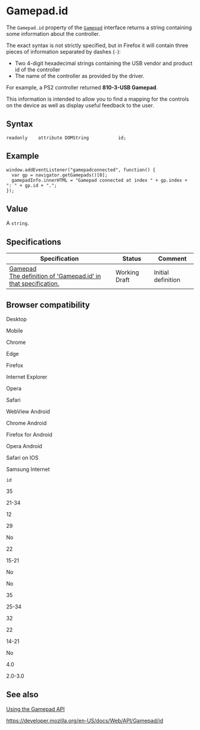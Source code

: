 Gamepad.id
==========

The `Gamepad.id` property of the [`Gamepad`](../gamepad) interface returns a string containing some information about the controller.

The exact syntax is not strictly specified, but in Firefox it will contain three pieces of information separated by dashes (`-`):

-   Two 4-digit hexadecimal strings containing the USB vendor and product id of the controller
-   The name of the controller as provided by the driver.

For example, a PS2 controller returned **810-3-USB Gamepad**.

This information is intended to allow you to find a mapping for the controls on the device as well as display useful feedback to the user.

Syntax
------

    readonly    attribute DOMString           id;

Example
-------

    window.addEventListener("gamepadconnected", function() {
      var gp = navigator.getGamepads()[0];
      gamepadInfo.innerHTML = "Gamepad connected at index " + gp.index + ": " + gp.id + ".";
    });

Value
-----

A <span class="page-not-created">`string`</span>.

Specifications
--------------

<table><thead><tr class="header"><th>Specification</th><th>Status</th><th>Comment</th></tr></thead><tbody><tr class="odd"><td><a href="https://w3c.github.io/gamepad/#dom-gamepad-id">Gamepad<br />
<span class="small">The definition of 'Gamepad.id' in that specification.</span></a></td><td><span class="spec-wd">Working Draft</span></td><td>Initial definition</td></tr></tbody></table>

Browser compatibility
---------------------

Desktop

Mobile

Chrome

Edge

Firefox

Internet Explorer

Opera

Safari

WebView Android

Chrome Android

Firefox for Android

Opera Android

Safari on IOS

Samsung Internet

`id`

35

21-34

12

29

No

22

15-21

No

No

35

25-34

32

22

14-21

No

4.0

2.0-3.0

See also
--------

[Using the Gamepad API](../gamepad_api/using_the_gamepad_api)

<a href="https://developer.mozilla.org/en-US/docs/Web/API/Gamepad/id" class="_attribution-link">https://developer.mozilla.org/en-US/docs/Web/API/Gamepad/id</a>
